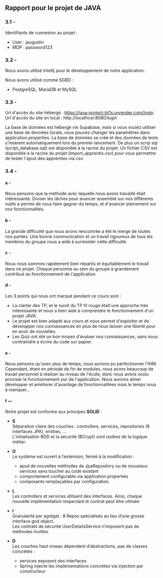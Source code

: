 ## Rapport pour le projet de JAVA

### 3.1 -
Identifiants de connexion au projet :  
- User : jaugustin  
- MDP : password123

### 3.2 -
Nous avons utilisé Intellij pour le développement de notre application.

Nous avons utilisé comme SGBD :  
- PostgreSQL, MariaDB et MySQL

### 3.3 -
Url d'accès du site hébergé : https://java-project-bt1s.onrender.com/login
Url d'accès du site en local : http://localhost:8080/login

La base de données est hébergé vie Supabase, mais si vous voulez utiliser une base de données locale, vous pouvez changer les paramètres dans application.properties.
La base de données se créé et des données de tests s'insèrent automatiquement lors du premier lancement.
De plus un scrip sql (script_database.sql) est disponible à la racine du projet.
Un fichier CSV est disponible à la racine du projet (import_apprentis.csv) pour vous permettre de tester l'ajout des apprenties via csv.

### 3.4 -
#### a -
Nous pensons que la méthode avec laquelle nous avons travaillé était intéressante. Diviser les tâches pour avancer ensemble sur nos différents outils a permis de nous faire gagner du temps, et d'avancer pleinement sur nos fonctionnalités.

#### b -
La grande difficulté que nous avons rencontrée a été le merge de toutes nos parties. Une bonne communication et un travail rigoureux de tous les membres du groupe nous a aidé à surmonter cette difficulté.

#### c -
Nous nous sommes rapidement bien répartis et équitablement le travail dans ce projet. Chaque personne au sein du groupe à grandement contribué au fonctionnement de l'application.

#### d -
Les 3 points qui nous ont marqué pendant ce cours sont :  
- La clarter des TP, et le suivit du TP fil rouge était une approche très intéressante et nous a bien aidé à comprendre le fonctionnement d'un projet JAVA.  
- Le projet est bien adapté aux cours et nous permet d'exploiter et de développer nos connaissances en plus de nous laisser une liberté pour en avoir de nouvelles.
- Les Quiz ont été un bon moyen d'évaluer nos connaissances, sans nous contraindre à écrire du code sur papier.

#### e -
Nous pensons qu'avec plus de temps, nous aurions pu perfectionner l'IHM. Cependant, étant en période de fin de modules, nous avons beaucoup de travail personnel à réaliser au niveau de l'école, donc nous avons voulu prioriser le fonctionnement pur de l'application. Nous aurions aimer développer et améliorer d'avantage de fonctionnalitées mais le temps nous à manquer...

#### f —
Notre projet est conforme aux principes **SOLID** :

- **S**  
  Séparation claire des couches : controllers, services, repositories (8 interfaces JPA), entities, ...  
  L’initialisation BDD et la sécurité (BCrypt) sont isolées de la logique métier.

- **O**  
  Le système est ouvert à l’extension, fermé à la modification :
    - ajout de nouvelles méthodes de JpaRepository ou de nouveaux services sans toucher au code existant
    - comportement configurable via application.properties
    - composants remplaçables par configuration.

- **L**  
  Les controllers et services utilisent des interfaces. Ainsi, chaque nouvelle implémentation respectant le contrat peut être utilisée

- **I**  
  Granularité par agrégat : 8 Repos spécialisés au lieu d’une grosse interface god object.  
  Les contrats de sécurité UserDetailsService n’imposent pas de méthodes inutiles.

- **D**  
  Les couches haut niveau dépendent d’abstractions, pas de classes concrètes :
    - services exposent des interfaces
    - Spring injecte les implémentations concrètes via injection par constructeur
